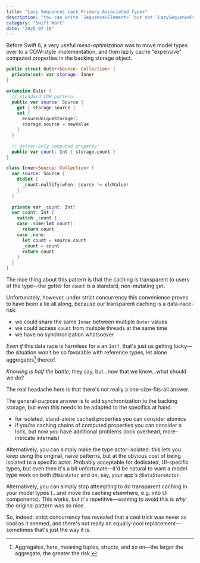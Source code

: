 ```yaml
---
title: "Lazy Sequences Lack Primary Associated Types"
description: "You can write `Sequence<Element>` but not `LazySequenceProtocol<Element>`"
category: "Swift Wart"
date: "2025-07-18"
---
```


Before Swift 6, a very useful *meso-optimization* was to move model types over to a COW-style implementation, and then lazily cache "expensive" computed properties in the backing storage object. 

```swift
public struct Outer<Source: Collection> {
  private(set) var storage: Inner
}

extension Outer {
  // standard COW pattern:
  public var source: Source {
    get { storage.source }
    set { 
      ensureUniqueStorage()
      storage.source = newValue
    }
  }

  // getter-only computed property:
  public var count: Int { storage.count }
}

class Inner<Source: Collection> {
  var source: Source {
    didSet {
      _count.nullify(when: source != oldValue)
    }
  }
  
  private var _count: Int?
  var count: Int {
    switch _count {
    case .some(let count):
      return count
    case .none:
      let count = source.count
      _count = count
      return count
    }
  }
}
```

The nice thing about this pattern is that the caching is transparent to users of the type—the getter for `count` is a standard, non-mutating `get`.

Unfortunately, however, under strict concurrency this convenience proves to have been a lie all along, because our transparent caching is a data-race-risk:

- we could share the same `Inner` between multiple `Outer` values
- we could access `count` from multiple threads at the same time
- we have no synchronization whatsoever

*Even if* this data race is harmless for a an `Int?`, that's just us getting lucky—the situation won't be so favorable with reference types, let alone aggregates[^1] thereof.

[^1]: Aggregates, here, meaning tuples, structs, and so on—the larger the aggregate, the greater the risk.

*Knowing is half the battle*, they say, but...now that we know...what should we do?

The real headache here is that there's not really a one-size-fits-all answer.

The general-purpose answer is to add synchronization to the backing storage, but even this needs to be adapted to the specifics at hand:

- for isolated, stand-alone cached properties you can consider atomics
- if you're caching chains of computed properties you can consider a lock, but now you have additional problems (lock overhead, more-intricate internals)

Alternatively, you can simply make the type actor-isolated: this lets you keep using the original, naive patterns, but at the obvious cost of being isolated to a specific actor. Probably acceptable for dedicated, UI-specific types, but even then it's a bit unfortunate—it'd be natural to want a model type work on both `@MainActor` and on, say, your app's `@DataStoreActor`.

Alternatively, you can simply stop attempting to do transparent caching in your model types (...and move the caching elsewhere, e.g. into UI components). This works, but it's repetitive—wanting to avoid this is *why* the original pattern was so nice.

So, indeed: strict concurrency has revealed that a cool trick was never as cool as it seemed, and there's not really an equally-cool replacement—sometimes that's just the way it is.

